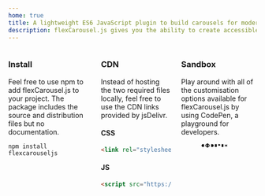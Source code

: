 ```yaml
---
home: true
title: A lightweight ES6 JavaScript plugin to build carousels for modern browsers.
description: flexCarousel.js gives you the ability to create accessible, customisable and user friendly carousels with no additional dependencies.
---
```


<div class="columns">
    <div class="column is-4">
        <div class="content">
            <h3>Install</h3>
            <p>Feel free to use npm to add flexCarousel.js to your project. The package includes the source and distribution files but no documentation.</p>

```
npm install flexcarouseljs
```

</div>
    </div>
    <div class="column is-4">
        <div class="content">
            <h3>CDN</h3>
            <p>Instead of hosting the two required files locally, feel free to use the CDN links provided by jsDelivr.</p>
            <h4>CSS</h4>
            
```html
<link rel="stylesheet" href="https://cdn.jsdelivr.net/npm/flexcarouseljs@latest/dist/flexCarousel.min.css">
```

<h4>JS</h4>

```html
<script src="https://cdn.jsdelivr.net/npm/flexcarouseljs@latest/dist/flexCarousel.min.js"></script>
```

</div>
    </div>
    <div class="column is-4">
        <div class="content">
            <h3>Sandbox</h3>
            <p>Play around with all of the customisation options available for flexCarousel.js by using CodePen, a playground for developers.</p>
            <figure class="image">
                <a href="https://codepen.io/tomhrtly/pen/eXRpOg/" target="_blank">
                    <svg class="codepen-logo" viewBox="0 0 138 26" width="75%"><path d="M15 8a7 7 0 1 0 0 10m7-8.7L33 2l11 7.3v7.4L33 24l-11-7.3zm0 0l11 7.4 11-7.4m0 7.4L33 9.3l-11 7.4M33 2v7.3m0 7.4V24M52 6h5a7 7 0 0 1 0 14h-5zm28 0h-9v14h9m-9-7h6m11 1h6a4 4 0 0 0 0-8h-6v14m26-14h-9v14h9m-9-7h6m11 7V6l11 14V6"></path></svg>
                </a>
            </figure>
        </div>
    </div>
</div>
